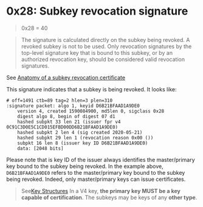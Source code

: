 # 0x28: Subkey revocation signature

> 0x28 = 40

> The signature is calculated directly on the subkey being revoked.
> A revoked subkey is not to be used.  Only revocation signatures
> by the top-level signature key that is bound to this subkey, or
> by an authorized revocation key, should be considered valid
> revocation signatures.

See [Anatomy of a subkey revocation certificate](../pgp-packets-subkey-revocation-certificate.md)

This signature indicates that a subkey is being revoked.
It looks like:

    # off=1491 ctb=89 tag=2 hlen=3 plen=310
    :signature packet: algo 1, keyid D6B21BFAAD1A9DE0
        version 4, created 1590084900, md5len 0, sigclass 0x28
        digest algo 8, begin of digest 07 d1
        hashed subpkt 33 len 21 (issuer fpr v4 0C91C3D0E5C1CD015EFBD00DD6B21BFAAD1A9DE0)
        hashed subpkt 2 len 4 (sig created 2020-05-21)
        hashed subpkt 29 len 1 (revocation reason 0x00 ())
        subpkt 16 len 8 (issuer key ID D6B21BFAAD1A9DE0)
        data: [2048 bits]

Please note that is key ID of the issuer always identifies the master/primary key bound to the subkey being revoked.
In the example above, `D6B21BFAAD1A9DE0` refers to the master/primary key bound to the subkey being revoked.
Indeed, only master/primary keys can issue certificates.

> See[Key Structures](https://tools.ietf.org/html/rfc4880#section-12.1) In a V4 key, **the primary key MUST
> be a key capable of certification**. The subkeys may be keys of any **other type**.
